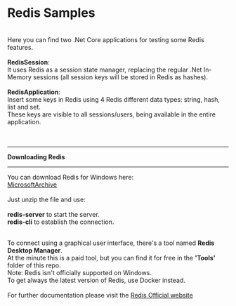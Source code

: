 # Redis Samples

<br />
Here you can find two .Net Core applications for testing some Redis features.
<br />
<br />
<strong>RedisSession</strong>:
<br />
It uses Redis as a session state manager, replacing the regular .Net In-Memory sessions (all session keys will be stored in Redis as hashes).
<br />
<br />
<strong>RedisApplication</strong>:
<br />
Insert some keys in Redis using 4 Redis different data types: string, hash, list and set.
<br />
These keys are visible to all sessions/users, being available in the entire application.
<br />
<br />
<br />

<hr>
<strong>Downloading Redis</strong>
<hr>
You can download Redis for Windows here:
<br />
<a href="https://github.com/MicrosoftArchive/redis/releases">MicrosoftArchive</a>
<br />
<br />
Just unzip the file and use:
<br />
<br />
<strong>redis-server</strong> to start the server.
<br />
<strong>redis-cli</strong> to establish the connection.
<br />
<br />

To connect using a graphical user interface, there's a tool named <strong>Redis Desktop Manager</strong>.
<br />
At the minute this is a paid tool, but you can find it for free in the <strong>'Tools'</strong> folder of this repo.
<br />
Note: Redis isn't officially supported on Windows.
<br />
To get always the latest version of Redis, use Docker instead.
<br />
<br />
For further documentation please visit the <a href="https://redis.io/">Redis Official website</a>



